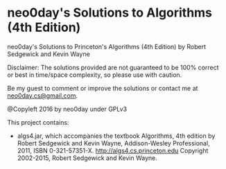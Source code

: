 # neo0day's Solutions to Algorithms (4th Edition)
neo0day's Solutions to Princeton's Algorithms (4th Edition) by Robert Sedgewick and Kevin Wayne



Disclaimer: The solutions provided are not guaranteed to be 100% correct or best in time/space complexity, 
            so please use with caution.

Be my guest to comment or improve the solutions or contact me at neo0day.cs@gmail.com. 


@Copyleft 2016 by neo0day under GPLv3


This project contains:
 *  algs4.jar, which accompanies the textbook
      Algorithms, 4th edition by Robert Sedgewick and Kevin Wayne,
      Addison-Wesley Professional, 2011, ISBN 0-321-57351-X. http://algs4.cs.princeton.edu
      Copyright 2002-2015, Robert Sedgewick and Kevin Wayne.
